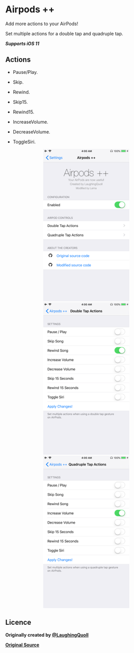 # Airpods ++

Add more actions to your AirPods!

Set multiple actions for a double tap and quadruple tap.

***Supports iOS 11***
## Actions

* Pause/Play.

* Skip.

* Rewind.

* Skip15.

* Rewind15.

* IncreaseVolume.

* DecreaseVolume.

* ToggleSiri.

<p align="center">
 <img src = "/Screenshots/AIRsettings.PNG" height = "475" >  <img src = "/Screenshots/AIRdoubleTap.PNG" height = "475" >  <img src = "/Screenshots/AIRquadTap.PNG" height = "475" >
</p>



## Licence
**Originally created by [@LaughingQuoll](https://twitter.com/LaughingQuoll?ref_src=twsrc%5Egoogle%7Ctwcamp%5Eserp%7Ctwgr%5Eauthor)**

**[Original Source](https://github.com/LaughingQuoll/Siliqua)**
